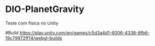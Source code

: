 # DIO-PlanetGravity
 Teste com física no Unity 
 
 #Build
https://play.unity.com/en/games/c5d3a4d1-6006-4338-8fb6-19c79972ff14/webgl-builds